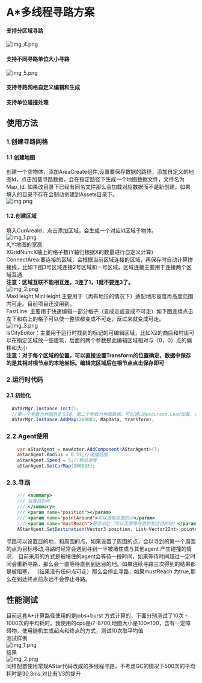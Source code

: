 # A*多线程寻路方案
#### 支持分区域寻路
![img_4.png](Runtime/Img/img_4.png)
#### 支持不同寻路单位大小寻路
![img_5.png](Runtime/Img/img_5.png)
#### 支持寻路网格自定义编辑和生成
#### 支持单位碰撞处理

## 使用方法
### 1.创建寻路网格
#### 1.1.创建地图
创建一个空物体，添加AreaCreate组件,设置要保存数据的路径，添加自定义的地图Id，点击加载寻路数据，会在指定路径下生成一个地图数据文件，文件名为Map_Id.
如果改目录下已经有同名文件那么会加载对应数据而不是新创建。如果填入的目录不存在会制动创建到Assets目录下。  
![img.png](Runtime/Img/img.png)
#### 1.2.创建区域
填入CurAreaId，点击添加区域，会生成一个对应id区域子物体。  
![img_1.png](Runtime/Img/img_1.png)  
X,Y:地图的宽高.  
XGridNum:X轴上的格子数(Y轴归根据X的数量进行自定义计算)  
ConnectArea:要连接的区域，会根据当前区域连接的区域，再保存时自动计算拼接线，比如下图3号区域连接2号区域和一号区域。区域连接主要用于连接两个区域互通.  
**注意：区域互联不能相互连，3连了1，1就不要连3了。**  
![img_2.png](Runtime/Img/img_2.png)  
MaxHeight,MinHeight:主要用于（再有地形的情况下）适配地形高度再高度范围内可走。目前项目还没用到。  
FastLine: 主要用于快速编辑一部分格子（变成走或变成不可走）如下图连续点击左下和右上的格子可以使一整块都变成不可走，反过来就变成可走。  
![img_3.png](Runtime/Img/img_3.png)  
IsCityEditor：主要用于运行时找到的标记的可编辑区域，比如X2的商店和村庄可以在指定区域放一些建筑，后面的两个参数是此编辑区域相对与（0，0）点的偏移和大小  
**注意：对于每个区域的位置，可以直接设置Transform的位置确定，数据中保存的是其相对根节点的本地坐标。编辑完区域后在根节点点击保存即可**
### 2.运行时代码
#### 2.1.初始化
```csharp
  AStarMgr.Instance.Init();
  //第一个参数为地图自定义Id，第二个参数为地图数据，可以通过Resources.Load加载，也可以通过其他方式加载，第三个参数为地图根节点，
  AStarMgr.Instance.AddMap(200003, MapData, transform);
```
### 2.2.Agent使用
```csharp
    var aStarAgent = newActor.AddComponent<AStarAgent>();
    aStarAgent.Radius = 0.5f;//碰撞范围
    aStarAgent.Speed = 5;//移动速度
    aStarAgent.SetCurMap(200003);
```
### 2.3.寻路
```csharp
    /// <summary>
    /// 设置目的地
    /// </summary>
    /// <param name="position"></param>
    /// <param name="pointAround">可以选取周围的点</param>
    /// <param name="mustReach">是否必达（可以无限等待直到到达目的地）</param>
    AStarAgent.SetDestination(Vector3 position, List<Vector2Int> pointAround = null, bool mustReach = false)
```
寻路可以设置目的地，和周围的点，如果设置了周围的点，会以寻到的第一个周围的点为目标移动,寻路时经常会遇到寻到一半被堵住或与其他agent 产生碰撞的情况，
目前采用的方式是被堵住的agent会等待一段时间，如果等待时间超过一定时间会重新寻路，那么会一直等待直到到达目的地。如果连续寻路三次得到的结果都是被阻塞，
（结果没有任何点可走）那么会停止寻路，如果mustReach 为true,那么在到达终点前永远不会停止寻路。
## 性能测试
目前这套A*计算路径使用的是jobs+burst 方式计算的，下面分别测试了10次 - 1000次的平均耗时。我使用的cpu是i7-8700,地图大小是100×100，含有一定障碍物，使用随机生成起点和终点的方式，测试10次取平均值  
测试样例  
![img_1.png](Runtime/Img/img_6.png)  
结果  
![img_2.png](Runtime/Img/img_7.png)  
同样配置使用常规AStar代码改成的多线程寻路，不考虑GC的情况下500次的平均耗时是30.3ms,对比有1/3的提升  



















